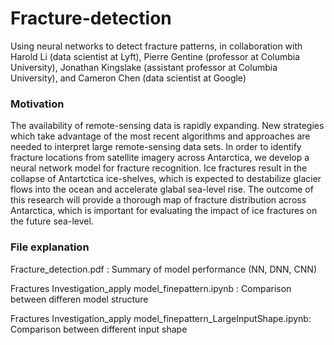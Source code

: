# Fracture-detection
Using neural networks to detect fracture patterns, in collaboration with Harold Li (data scientist at Lyft), Pierre Gentine (professor at Columbia University), Jonathan Kingslake (assistant professor at Columbia University), and Cameron Chen (data scientist at Google)

### Motivation
The availability of remote-sensing data is rapidly expanding. New strategies which take advantage of the most recent algorithms and approaches are needed to interpret large remote-sensing data sets. In order to identify fracture locations from satellite imagery across Antarctica, we develop a neural network model for fracture recognition. Ice fractures result in the collapse of Antartctica ice-shelves, which is expected to destabilize glacier flows into the ocean and accelerate glabal sea-level rise. The outcome of this research will provide a thorough map of fracture distribution across Antarctica, which is important for evaluating the impact of ice fractures on the future sea-level.

### File explanation
Fracture_detection.pdf :                                                Summary of model performance (NN, DNN, CNN)

Fractures Investigation_apply model_finepattern.ipynb :                 Comparison between differen model structure 

Fractures Investigation_apply model_finepattern_LargeInputShape.ipynb:  Comparison between different input shape

